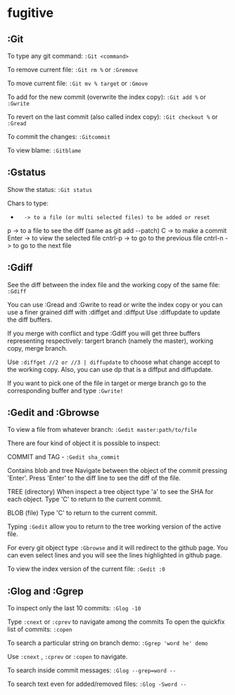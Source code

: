 
#  fugitive


## :Git

To type any git command: 
`:Git <command>`

To remove current file:
`:Git rm %`
 or 
`:Gremove`

To move current file:
`:Git mv % target`
 or 
`:Gmove`


To add for the new commit (overwrite the index copy):
`:Git add %`
 or 
`:Gwrite`

To revert on the last commit (also called index copy):
`:Git checkout %`
 or 
`:Gread`


To commit the changes:
`:Gitcommit`

To view blame:
`:Gitblame`




## :Gstatus

Show the status:
`:Git status`

Chars to type:
-       -> to a file (or multi selected files) to be added or reset
p       -> to a file to see the diff (same as git add --patch)
C       -> to make a commit
Enter   -> to view the selected file
cntrl-p -> to go to the previous file
cntrl-n -> to go to the next file



## :Gdiff

See the diff between the index file and the working copy of the same file:
`:Gdiff`

You can use :Gread and :Gwrite to read or write the index copy or you can use a finer grained diff with
:diffget and :diffput
Use :diffupdate to update the diff buffers.

If you merge with conflict and type :Gdiff you will get three buffers representing respectively:
targert branch (namely the master), working copy, merge branch.

Use 
`:diffget //2 or //3 | diffupdate`
 to choose what change accept to the working copy.
Also, you can use dp that is a diffput and diffupdate.

If you want to pick one of the file in target or merge branch go to the corresponding buffer and type 
`:Gwrite!`





## :Gedit and :Gbrowse

To view a file from whatever branch:
`:Gedit master:path/to/file`


There are four kind of object it is possible to inspect:

COMMIT and TAG - 
`:Gedit sha_commit`

Contains blob and tree
Navigate between the object of the commit pressing 'Enter'.
Press 'Enter' to the diff line to see the diff of the file.

TREE (directory)
When inspect a tree object type 'a' to see the SHA for each object.
Type 'C' to return to the current commit.

BLOB (file)
Type 'C' to return to the current commit.

Typing 
`:Gedit`
 allow you to return to the tree working version of the active file.

For every git object type 
`:Gbrowse`
 and it will redirect to the github page. You can even select lines and you will see the lines highlighted in github page.

To view the index version of the current file:
`:Gedit :0`




## :Glog and :Ggrep

To inspect only the last 10 commits:
`:Glog -10`

Type 
`:cnext`
 or 
`:cprev`
 to navigate among the commits
To open the quickfix list of commits:
`:copen`


To search a particular string on branch demo:
`:Ggrep 'word he' demo`

Use 
`:cnext`
, 
`:cprev`
 or 
`:copen`
 to navigate.

To search inside commit messages:
`:Glog --grep=word --`

To search text even for added/removed files:
`:Glog -Sword --`





